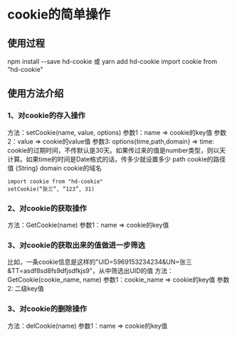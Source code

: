 # cookie的简单操作

## 使用过程

npm install --save hd-cookie 或 yarn add hd-cookie
import cookie from "hd-cookie"

## 使用方法介绍

### 1、对cookie的存入操作
方法：setCookie(name, value, options)
参数1：name => cookie的key值
参数2：value => cookie的value值
参数3: options{time,path,domain} => 
      time: cookie的过期时间，不传默认是30天。如果传过来的值是number类型，则以天计算。如果time的时间是Date格式的话，传多少就设置多少
      path cookie的路径值
      {String} domain cookie的域名
```
import cookie from "hd-cookie"
setCookie(“张三”, “123”, 31)
```

### 2、对cookie的获取操作
方法：GetCookie(name)
参数1：name => cookie的key值

### 3、对cookie的获取出来的值做进一步筛选
比如，一条cookie信息是这样的"UID=5969153234234&UN=张三&TT=asdf8sd8fs9dfjsdfkjs9"，从中筛选出UID的值
方法：GetCookie(cookie_name, name)
参数1：cookie_name => cookie的key值
参数2: 二级key值


### 3、对cookie的删除操作
方法：delCookie(name)
参数1：name => cookie的key值

